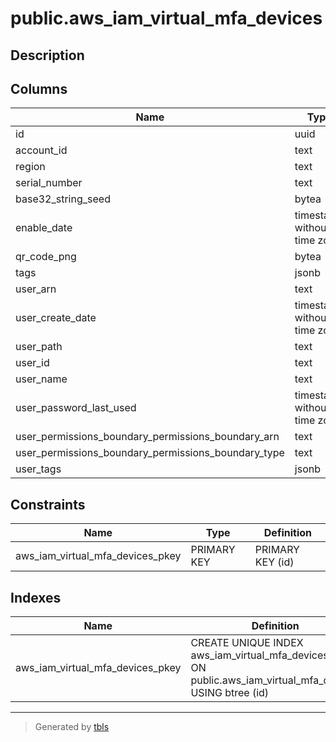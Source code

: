 # public.aws_iam_virtual_mfa_devices

## Description

## Columns

| Name | Type | Default | Nullable | Children | Parents | Comment |
| ---- | ---- | ------- | -------- | -------- | ------- | ------- |
| id | uuid |  | false |  |  |  |
| account_id | text |  | true |  |  |  |
| region | text |  | true |  |  |  |
| serial_number | text |  | true |  |  |  |
| base32_string_seed | bytea |  | true |  |  |  |
| enable_date | timestamp without time zone |  | true |  |  |  |
| qr_code_png | bytea |  | true |  |  |  |
| tags | jsonb |  | true |  |  |  |
| user_arn | text |  | true |  |  |  |
| user_create_date | timestamp without time zone |  | true |  |  |  |
| user_path | text |  | true |  |  |  |
| user_id | text |  | true |  |  |  |
| user_name | text |  | true |  |  |  |
| user_password_last_used | timestamp without time zone |  | true |  |  |  |
| user_permissions_boundary_permissions_boundary_arn | text |  | true |  |  |  |
| user_permissions_boundary_permissions_boundary_type | text |  | true |  |  |  |
| user_tags | jsonb |  | true |  |  |  |

## Constraints

| Name | Type | Definition |
| ---- | ---- | ---------- |
| aws_iam_virtual_mfa_devices_pkey | PRIMARY KEY | PRIMARY KEY (id) |

## Indexes

| Name | Definition |
| ---- | ---------- |
| aws_iam_virtual_mfa_devices_pkey | CREATE UNIQUE INDEX aws_iam_virtual_mfa_devices_pkey ON public.aws_iam_virtual_mfa_devices USING btree (id) |

---

> Generated by [tbls](https://github.com/k1LoW/tbls)
